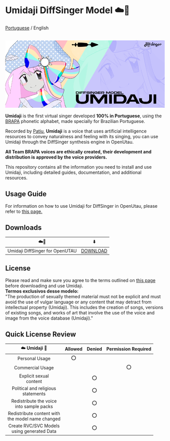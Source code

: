 ﻿# Umidaji DiffSinger Model ☁️🌈
[Portuguese](README.md) / English
<br/><br/>

![Umidaji Banner](/images/umi_banner.png)


**Umidaji** is the first virtual singer developed **100% in Portuguese**, using the [BRAPA](https://github.com/Team-BRAPA/BRAPA) phonetic alphabet, made specially for Brazilian Portuguese.<br/>

Recorded by [Patiu](https://patiu.carrd.co/), **Umidaji** is a voice that uses artificial intelligence resources to convey naturalness and feeling with its singing, you can use Umidaji through the DiffSinger synthesis engine in OpenUtau.<br>

**All Team BRAPA voices are ethically created, their development and distribution is approved by the voice providers.**<br>

This repository contains all the information you need to install and use Umidaji, including detailed guides, documentation, and additional resources.


## Usage Guide

For information on how to use Umidaji for DiffSinger in OpenUtau, please refer to [this page.](https://www.teambrapa.com.br/en/post/how-to-use-diffsinger-in-openutau)


## Downloads

| ☁️🌈 | ⬇️ |
| :---: | :---: |
| Umidaji DiffSinger for OpenUTAU | [DOWNLOAD](https://github.com/Team-BRAPA/Umidaji-DiffSinger/releases) |


## License

Please read and make sure you agree to the terms outlined on [this page](https://www.teambrapa.com.br/en/termos-de-uso) before downloading and use Umidaji.
<br/>
**Termos exclusivos desse modelo:**
<br/>
"The production of sexually themed material must not be explicit and must avoid the use of vulgar language or any content that may detract from intellectual property (Umidaji). This includes the creation of songs, versions of existing songs, and works of art that involve the use of the voice and image from the voice database (Umidaji)."


## Quick License Review

| ☁️ Umidaji 🌈 | Allowed | Denied | Permission Required |
| :---: | :---: | :---: | :---: |
| Personal Usage  | ⭕ | | |
| Commercial Usage | | | ⭕ | |
| Explicit sexual <br> content | | ⭕ |  |
| Political and religious <br> statements | | ⭕ |  |
| Redistribute the voice <br> into sample packs | | ⭕ |  |
| Redistribute content with <br> the model name changed | | ⭕ |  |
| Create RVC/SVC Models <br> using generated Data | | ⭕ |  |
